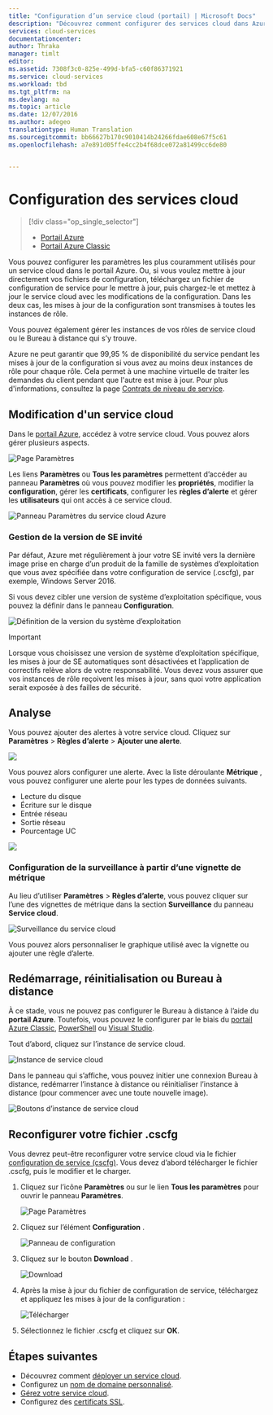 ```yaml
---
title: "Configuration d’un service cloud (portail) | Microsoft Docs"
description: "Découvrez comment configurer des services cloud dans Azure. Apprenez à mettre à jour la configuration d&quot;un service cloud et à configurer l&quot;accès distant aux instances de rôle. Ces exemples utilisent le portail Azure."
services: cloud-services
documentationcenter: 
author: Thraka
manager: timlt
editor: 
ms.assetid: 7308f3c0-825e-499d-bfa5-c60f86371921
ms.service: cloud-services
ms.workload: tbd
ms.tgt_pltfrm: na
ms.devlang: na
ms.topic: article
ms.date: 12/07/2016
ms.author: adegeo
translationtype: Human Translation
ms.sourcegitcommit: bb66627b170c9010414b24266fdae608e67f5c61
ms.openlocfilehash: a7e891d05ffe4cc2b4f68dce072a81499cc6de80


---
```

# <a name="how-to-configure-cloud-services"></a>Configuration des services cloud
> [!div class="op_single_selector"]
> * [Portail Azure](cloud-services-how-to-configure-portal.md)
> * [Portail Azure Classic](cloud-services-how-to-configure.md)
>
>

Vous pouvez configurer les paramètres les plus couramment utilisés pour un service cloud dans le portail Azure. Ou, si vous voulez mettre à jour directement vos fichiers de configuration, téléchargez un fichier de configuration de service pour le mettre à jour, puis chargez-le et mettez à jour le service cloud avec les modifications de la configuration. Dans les deux cas, les mises à jour de la configuration sont transmises à toutes les instances de rôle.

Vous pouvez également gérer les instances de vos rôles de service cloud ou le Bureau à distance qui s’y trouve.

Azure ne peut garantir que 99,95 % de disponibilité du service pendant les mises à jour de la configuration si vous avez au moins deux instances de rôle pour chaque rôle. Cela permet à une machine virtuelle de traiter les demandes du client pendant que l'autre est mise à jour. Pour plus d'informations, consultez la page [Contrats de niveau de service](https://azure.microsoft.com/support/legal/sla/).

## <a name="change-a-cloud-service"></a>Modification d'un service cloud
Dans le [portail Azure](https://portal.azure.com/), accédez à votre service cloud. Vous pouvez alors gérer plusieurs aspects.

![Page Paramètres](./media/cloud-services-how-to-configure-portal/cloud-service.png)

Les liens **Paramètres** ou **Tous les paramètres** permettent d’accéder au panneau **Paramètres** où vous pouvez modifier les **propriétés**, modifier la **configuration**, gérer les **certificats**, configurer les **règles d’alerte** et gérer les **utilisateurs** qui ont accès à ce service cloud.

![Panneau Paramètres du service cloud Azure](./media/cloud-services-how-to-configure-portal/cs-settings-blade.png)

### <a name="manage-guest-os-version"></a>Gestion de la version de SE invité

Par défaut, Azure met régulièrement à jour votre SE invité vers la dernière image prise en charge d’un produit de la famille de systèmes d’exploitation que vous avez spécifiée dans votre configuration de service (.cscfg), par exemple, Windows Server 2016.

Si vous devez cibler une version de système d’exploitation spécifique, vous pouvez la définir dans le panneau **Configuration**.

![Définition de la version du système d’exploitation](./media/cloud-services-how-to-configure-portal/cs-settings-config-guestosversion.png)


>[!IMPORTANT]
> Lorsque vous choisissez une version de système d’exploitation spécifique, les mises à jour de SE automatiques sont désactivées et l’application de correctifs relève alors de votre responsabilité. Vous devez vous assurer que vos instances de rôle reçoivent les mises à jour, sans quoi votre application serait exposée à des failles de sécurité.

## <a name="monitoring"></a>Analyse
Vous pouvez ajouter des alertes à votre service cloud. Cliquez sur **Paramètres** > **Règles d’alerte** > **Ajouter une alerte**.

![](./media/cloud-services-how-to-configure-portal/cs-alerts.png)

Vous pouvez alors configurer une alerte. Avec la liste déroulante **Métrique** , vous pouvez configurer une alerte pour les types de données suivants.

* Lecture du disque
* Écriture sur le disque
* Entrée réseau
* Sortie réseau
* Pourcentage UC

![](./media/cloud-services-how-to-configure-portal/cs-alert-item.png)

### <a name="configure-monitoring-from-a-metric-tile"></a>Configuration de la surveillance à partir d’une vignette de métrique
Au lieu d’utiliser **Paramètres** > **Règles d’alerte**, vous pouvez cliquer sur l’une des vignettes de métrique dans la section **Surveillance** du panneau **Service cloud**.

![Surveillance du service cloud](./media/cloud-services-how-to-configure-portal/cs-monitoring.png)

Vous pouvez alors personnaliser le graphique utilisé avec la vignette ou ajouter une règle d’alerte.

## <a name="reboot-reimage-or-remote-desktop"></a>Redémarrage, réinitialisation ou Bureau à distance
À ce stade, vous ne pouvez pas configurer le Bureau à distance à l’aide du **portail Azure**. Toutefois, vous pouvez le configurer par le biais du [portail Azure Classic](cloud-services-role-enable-remote-desktop.md), [PowerShell](cloud-services-role-enable-remote-desktop-powershell.md) ou [Visual Studio](../vs-azure-tools-remote-desktop-roles.md).

Tout d’abord, cliquez sur l’instance de service cloud.

![Instance de service cloud](./media/cloud-services-how-to-configure-portal/cs-instance.png)

Dans le panneau qui s’affiche, vous pouvez initier une connexion Bureau à distance, redémarrer l’instance à distance ou réinitialiser l’instance à distance (pour commencer avec une toute nouvelle image).

![Boutons d’instance de service cloud](./media/cloud-services-how-to-configure-portal/cs-instance-buttons.png)

## <a name="reconfigure-your-cscfg"></a>Reconfigurer votre fichier .cscfg
Vous devrez peut-être reconfigurer votre service cloud via le fichier [configuration de service (cscfg)](cloud-services-model-and-package.md#cscfg). Vous devez d’abord télécharger le fichier .cscfg, puis le modifier et le charger.

1. Cliquez sur l’icône **Paramètres** ou sur le lien **Tous les paramètres** pour ouvrir le panneau **Paramètres**.

    ![Page Paramètres](./media/cloud-services-how-to-configure-portal/cloud-service.png)
2. Cliquez sur l’élément **Configuration** .

    ![Panneau de configuration](./media/cloud-services-how-to-configure-portal/cs-settings-config.png)
3. Cliquez sur le bouton **Download** .

    ![Download](./media/cloud-services-how-to-configure-portal/cs-settings-config-panel-download.png)
4. Après la mise à jour du fichier de configuration de service, téléchargez et appliquez les mises à jour de la configuration :

    ![Télécharger](./media/cloud-services-how-to-configure-portal/cs-settings-config-panel-upload.png)
5. Sélectionnez le fichier .cscfg et cliquez sur **OK**.

## <a name="next-steps"></a>Étapes suivantes
* Découvrez comment [déployer un service cloud](cloud-services-how-to-create-deploy-portal.md).
* Configurez un [nom de domaine personnalisé](cloud-services-custom-domain-name-portal.md).
* [Gérez votre service cloud](cloud-services-how-to-manage-portal.md).
* Configurez des [certificats SSL](cloud-services-configure-ssl-certificate-portal.md).



<!--HONumber=Jan17_HO3-->


